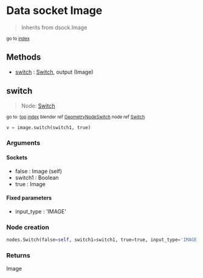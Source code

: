 
# Data socket Image

> Inherits from dsock.Image
  
<sub>go to [index](TBD)</sub>



## Methods

- [switch](#switch) : [Switch](section:nodes/Switch), output (Image)

## switch

> Node: [Switch](section:nodes/Switch)
  
<sub>go to: [top](#data-socket-image) [index](TBD)
blender ref [GeometryNodeSwitch](https://docs.blender.org/api/current/bpy.types.GeometryNodeSwitch.html)
node ref [Switch](https://docs.blender.org/manual/en/latest/modeling/geometry_nodes/material/switch.html) </sub>

```python
v = image.switch(switch1, true)
```

### Arguments


#### Sockets

- false : Image (self)
- switch1 : Boolean
- true : Image

#### Fixed parameters

- input_type : 'IMAGE'

### Node creation

```python
nodes.Switch(false=self, switch1=switch1, true=true, input_type='IMAGE')
```

### Returns

Image

